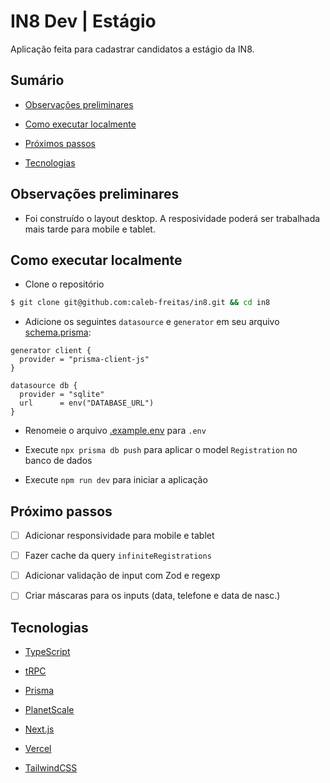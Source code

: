 # IN8 Dev | Estágio

Aplicação feita para cadastrar candidatos a estágio da IN8.

## Sumário

- [Observações preliminares](#observações-preliminares)

- [Como executar localmente](#como-executar-localmente)

- [Próximos passos](#próximo-passos)

- [Tecnologias](#tecnologias)

## Observações preliminares

- Foi construído o layout desktop. A resposividade poderá ser trabalhada mais tarde para mobile e tablet.

## Como executar localmente

- Clone o repositório

```sh
$ git clone git@github.com:caleb-freitas/in8.git && cd in8
```

- Adicione os seguintes `datasource` e `generator` em seu arquivo [schema.prisma](/prisma/schema.prisma):

```prisma
generator client {
  provider = "prisma-client-js"
}

datasource db {
  provider = "sqlite"
  url      = env("DATABASE_URL")
}
```

- Renomeie o arquivo [.example.env](./.example.env) para `.env`

- Execute `npx prisma db push` para aplicar o model `Registration` no banco de dados

- Execute `npm run dev` para iniciar a aplicação

## Próximo passos

- [ ] Adicionar responsividade para mobile e tablet

- [ ] Fazer cache da query `infiniteRegistrations`

- [ ] Adicionar validação de input com Zod e regexp

- [ ] Criar máscaras para os inputs (data, telefone e data de nasc.)

## Tecnologias

- [TypeScript](https://www.typescriptlang.org/)

- [tRPC](https://trpc.io)

- [Prisma](https://prisma.io)

- [PlanetScale](https://planetscale.com/)

- [Next.js](https://nextjs.org/)

- [Vercel](https://vercel.com/)

- [TailwindCSS](https://tailwindcss.com)
